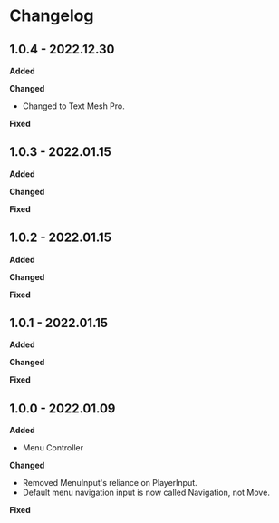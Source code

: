 # Changelog

## 1.0.4 - 2022.12.30

**Added**

**Changed**

* Changed to Text Mesh Pro.

**Fixed**

## 1.0.3 - 2022.01.15

**Added**

**Changed**

**Fixed**

## 1.0.2 - 2022.01.15

**Added**

**Changed**

**Fixed**

## 1.0.1 - 2022.01.15

**Added**

**Changed**

**Fixed**

## 1.0.0 - 2022.01.09

**Added**

* Menu Controller

**Changed**

* Removed MenuInput's reliance on PlayerInput.
* Default menu navigation input is now called Navigation, not Move.

**Fixed**

